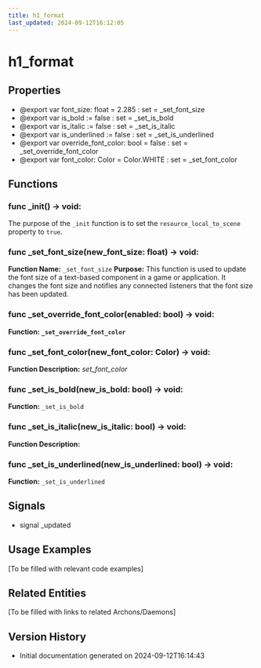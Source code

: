 ```yaml
---
title: h1_format
last_updated: 2024-09-12T16:12:05
---
```


# h1_format

## Properties

- @export var font_size: float = 2.285 : set = _set_font_size
- @export var is_bold := false : set = _set_is_bold
- @export var is_italic := false : set = _set_is_italic
- @export var is_underlined := false : set = _set_is_underlined
- @export var override_font_color: bool = false : set = _set_override_font_color
- @export var font_color: Color = Color.WHITE : set = _set_font_color

## Functions

### func _init() -> void:

The purpose of the `_init` function is to set the `resource_local_to_scene` property to `true`.

### func _set_font_size(new_font_size: float) -> void:

**Function Name:** `_set_font_size`
**Purpose:** This function is used to update the font size of a text-based component in a game or application. It changes the font size and notifies any connected listeners that the font size has been updated.

### func _set_override_font_color(enabled: bool) -> void:

**Function: `_set_override_font_color`**

### func _set_font_color(new_font_color: Color) -> void:

**Function Description:**
_set_font_color_

### func _set_is_bold(new_is_bold: bool) -> void:

**Function:** `_set_is_bold`

### func _set_is_italic(new_is_italic: bool) -> void:

**Function Description:**

### func _set_is_underlined(new_is_underlined: bool) -> void:

**Function:** `_set_is_underlined`

## Signals

- signal _updated

## Usage Examples

[To be filled with relevant code examples]

## Related Entities

[To be filled with links to related Archons/Daemons]

## Version History

- Initial documentation generated on 2024-09-12T16:14:43
